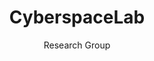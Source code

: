 ---
title: CyberspaceLab
subtitle: Research Group
institution: ["Faculty of humanities, Charles University", "Institute of Psychology, Czech Academy of Sciences"]
description: "Our research group focuses on spatial navigation and virtual reality! We are a team of people from the field of cognitive psychology, neuroscience, and computer science, dedicated to exploring how humans navigate and interact with virtual environments.
Our research combines cutting-edge technology with rigorous scientific methodology to understand how virtual reality can be used to enhance spatial learning and cognitive performance."
faq: [
  ["Can I do an internship or work-study program with your research group?", "Yes, we  offer internship and work-study opportunities for undergraduate and graduate students. Please contact us directly for more information about current opportunities."],
  ["What skills or qualifications do I need to work with your research group?", "We welcome students from a variety of backgrounds and disciplines, including psychology, neuroscience, computer science, engineering, and more. Strong analytical skills, attention to detail, and an interest in spatial navigation and virtual reality are all important for success."],
  ["Can I participate in your research?", "We are always looking for participants for our research studies! If you are interested in participating, please follow our social media where we post upcomming opportunities or contact us using the information provided on our website."],
  ["Can your research group provide training or workshops?", "Yes, we can provide training and workshops on a variety of topics related to virtual reality, and cognitive performance. Please contact us to learn more."],
  ["How can I learn more about your research group?", "You can learn more about our group and our ongoing projects by exploring our website and following us on social media. We also welcome inquiries from individuals and organizations interested in collaborating with us."]
]
---